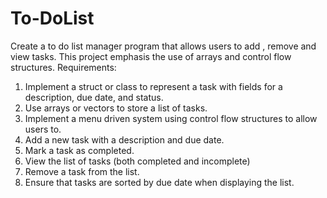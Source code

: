 # To-DoList
Create a to do list manager program that allows users to add , remove and view tasks.  This project emphasis the use of arrays and control flow structures. 
Requirements:
1. Implement a struct or class to represent a task with fields for a description, due date, and status. 
2. Use arrays or vectors to store a list of tasks. 
3. Implement a menu driven system using control flow structures to allow users to.
4. Add a new task with a description and due date.
5. Mark a task as completed. 
6. View the list of tasks (both completed and incomplete)
7. Remove a task from the list.
8. Ensure that tasks are sorted by due date when displaying the list.

